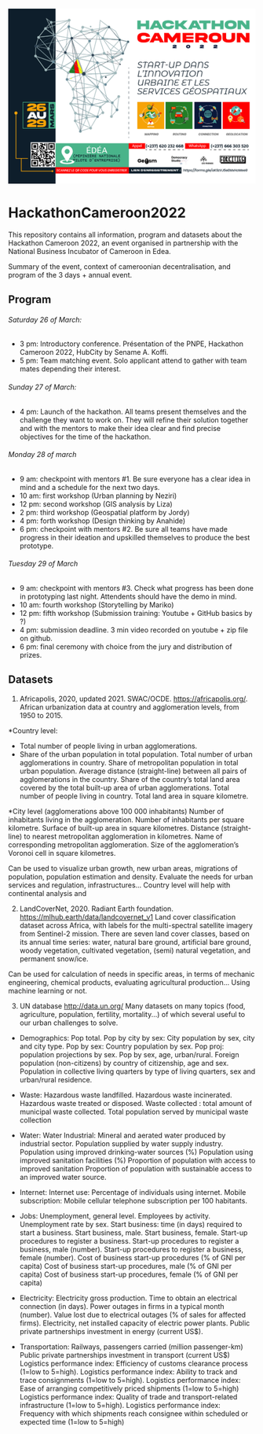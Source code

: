 ![alt text](https://github.com/DemocracyStudio/HackathonCameroon2022/blob/main/HACKATHON-01.jpg?raw=true)

# HackathonCameroon2022

This repository contains all information, program and datasets about the Hackathon Cameroon 2022, an event organised in partnership with the National Business Incubator of Cameroon in Edea. 

Summary of the event, context of cameroonian decentralisation, and program of the 3 days + annual event. 

## Program

###### Saturday 26 of March:
- 3 pm: Introductory conference. Présentation of the PNPE, Hackathon Cameroon 2022, HubCity by Sename A. Koffi.
- 5 pm: Team matching event. Solo applicant attend to gather with team mates depending their interest.

###### Sunday 27 of March:
- 4 pm: Launch of the hackathon. All teams present themselves and the challenge they want to work on.
They will refine their solution together and with the mentors to make their idea clear and find precise objectives for the time of the hackathon.

###### Monday 28 of march
- 9 am: checkpoint with mentors #1. Be sure everyone has a clear idea in mind and a schedule for the next two days. 
- 10 am: first workshop (Urban planning by Neziri)
- 12 pm: second workshop (GIS analysis by Liza)
- 2 pm: third workshop (Geospatial platform by Jordy)
- 4 pm: forth workshop (Design thinking by Anahide)
- 6 pm: checkpoint with mentors #2. Be sure all teams have made progress in their ideation and upskilled themselves to produce the best prototype. 

###### Tuesday 29 of March
- 9 am: checkpoint with mentors #3. Check what progress has been done in prototyping last night. Attendents should have the demo in mind. 
- 10 am: fourth workshop (Storytelling by Mariko)
- 12 pm: fifth workshop (Submission training: Youtube + GitHub basics by ?)
- 4 pm: submission deadline. 3 min video recorded on youtube + zip file on github.
- 6 pm: final ceremony with choice from the jury and distribution of prizes.

## Datasets

1. Africapolis, 2020, updated 2021. SWAC/OCDE. https://africapolis.org/.  
African urbanization data at country and agglomeration levels, from 1950 to 2015. 

*Country level:
   - Total number of people living in urban agglomerations.
   - Share of the urban population in total population.
Total number of urban agglomerations in country.
Share of metropolitan population in total urban population.
Average distance (straight-line) between all pairs of agglomerations in the country.
Share of the country’s total land area covered by the total built-up area of urban agglomerations.
Total number of people living in country.
Total land area in square kilometre.

*City level (agglomerations above 100 000 inhabitants)
Number of inhabitants living in the agglomeration.
Number of inhabitants per square kilometre. 
Surface of built-up area in square kilometres.
Distance (straight-line) to nearest metropolitan agglomeration in kilometres. 
Name of corresponding metropolitan agglomeration.
Size of the agglomeration’s Voronoi cell in square kilometres.

Can be used to visualize urban growth, new urban areas, migrations of population, population estimation and density. Evaluate the needs for urban services and regulation, infrastructures... Country level will help with continental analysis and 

2. LandCoverNet, 2020. Radiant Earth foundation. https://mlhub.earth/data/landcovernet_v1
Land cover classification dataset across Africa, with labels for the multi-spectral satellite imagery from Sentinel-2 mission. There are seven land cover classes, based on its annual time series: water, natural bare ground, artificial bare ground, woody vegetation, cultivated vegetation, (semi) natural vegetation, and permanent snow/ice.

Can be used for calculation of needs in specific areas, in terms of mechanic engineering, chemical products, evaluating agricultural production... Using machine learning or not. 

3. UN database http://data.un.org/
Many datasets on many topics (food, agriculture, population, fertility, mortality...) of which several useful to our urban challenges to solve.

* Demographics:
Pop total.
Pop by city by sex: City population by sex, city and city type.
Pop by sex: Country population by sex.
Pop proj: population projections by sex.
Pop by sex, age, urban/rural.
Foreign population (non-citizens) by country of citizenship, age and sex.
Population in collective living quarters by type of living quarters, sex and urban/rural residence.

* Waste:
Hazardous waste landfilled.
Hazardous waste incinerated.
Hazardous waste treated or disposed.
Waste collected : total amount of municipal waste collected.
Total population served by municipal waste collection

* Water:
Water Industrial: Mineral and aerated water produced by industrial sector.
Population supplied by water supply industry.
Population using improved drinking-water sources (%)
Population using improved sanitation facilities (%)
Proportion of population with access to improved sanitation
Proportion of population with sustainable access to an improved water source.

* Internet:
Internet use: Percentage of individuals using internet.
Mobile subscription: Mobile cellular telephone subscription per 100 habitants.

* Jobs:
Unemployment, general level. 
Employees by activity.
Unemployment rate by sex. 
Start business: time (in days) required to start a business. 
Start business, male.
Start business, female.
Start-up procedures to register a business.
Start-up procedures to register a business, male (number).
Start-up procedures to register a business, female (number).
Cost of business start-up procedures (% of GNI per capita)
Cost of business start-up procedures, male (% of GNI per capita)
Cost of business start-up procedures, female (% of GNI per capita)

* Electricity:
Electricity gross production.
Time to obtain an electrical connection (in days).
Power outages in firms in a typical month (number).
Value lost due to electrical outages (% of sales for affected firms).
Electricity, net installed capacity of electric power plants.
Public private partnerships investment in energy (current US$).

* Transportation:
Railways, passengers carried (million passenger-km)
Public private partnerships investment in transport (current US$)
Logistics performance index: Efficiency of customs clearance process (1=low to 5=high).
Logistics performance index: Ability to track and trace consignments (1=low to 5=high).
Logistics performance index: Ease of arranging competitively priced shipments (1=low to 5=high)
Logistics performance index: Quality of trade and transport-related infrastructure (1=low to 5=high).
Logistics performance index: Frequency with which shipments reach consignee within scheduled or expected time (1=low to 5=high)
